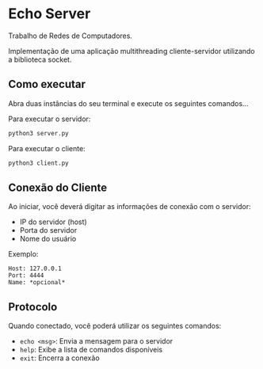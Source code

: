 # Echo Server

Trabalho de Redes de Computadores.

Implementação de uma aplicação multithreading cliente-servidor utilizando a biblioteca socket.

## Como executar

Abra duas instâncias do seu terminal e execute os seguintes comandos...

Para executar o servidor:
```python
python3 server.py
```

Para executar o cliente:
```python
python3 client.py
```

## Conexão do Cliente

Ao iniciar, você deverá digitar as informações de conexão com o servidor:

- IP do servidor (host)
- Porta do servidor
- Nome do usuário

Exemplo:
```
Host: 127.0.0.1
Port: 4444
Name: *opcional*
```

## Protocolo

Quando conectado, você poderá utilizar os seguintes comandos:

- `echo <msg>`: Envia a mensagem para o servidor
- `help`: Exibe a lista de comandos disponíveis
- `exit`: Encerra a conexão
